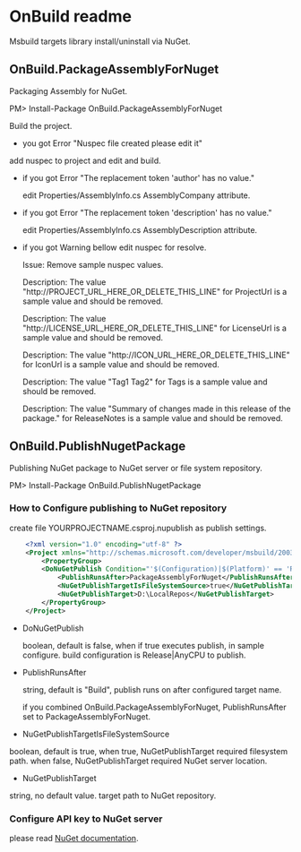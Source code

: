 # OnBuild readme

 Msbuild targets library install/uninstall via NuGet.

## OnBuild.PackageAssemblyForNuget

 Packaging Assembly for NuGet.

PM> Install-Package OnBuild.PackageAssemblyForNuget 

Build the project.

+ you got Error "Nuspec file created please edit it"

 add nuspec to project and edit and build.

+ if you got Error "The replacement token 'author' has no value."

  edit Properties/AssemblyInfo.cs AssemblyCompany attribute.

+ if you got Error "The replacement token 'description' has no value."

  edit Properties/AssemblyInfo.cs AssemblyDescription attribute.

+ if you got Warning bellow edit nuspec for resolve.

  Issue: Remove sample nuspec values.

  Description: The value "http://PROJECT_URL_HERE_OR_DELETE_THIS_LINE" for ProjectUrl is a sample value and should be removed.

  Description: The value "http://LICENSE_URL_HERE_OR_DELETE_THIS_LINE" for LicenseUrl is a sample value and should be removed.

  Description: The value "http://ICON_URL_HERE_OR_DELETE_THIS_LINE" for IconUrl is a sample value and should be removed.	

  Description: The value "Tag1 Tag2" for Tags is a sample value and should be removed.

  Description: The value "Summary of changes made in this release of the package." for ReleaseNotes is a sample value and should be removed.


## OnBuild.PublishNugetPackage

 Publishing NuGet package to NuGet server or file system repository.

PM> Install-Package OnBuild.PublishNugetPackage

### How to Configure publishing to NuGet repository

 create file YOURPROJECTNAME.csproj.nupublish as publish settings.

```xml
	<?xml version="1.0" encoding="utf-8" ?>
	<Project xmlns="http://schemas.microsoft.com/developer/msbuild/2003" >
		<PropertyGroup>
		<DoNuGetPublish Condition="'$(Configuration)|$(Platform)' == 'Release|AnyCPU'" >true</DoNuGetPublish>
			<PublishRunsAfter>PackageAssemblyForNuget</PublishRunsAfter>
			<NuGetPublishTargetIsFileSystemSource>true</NuGetPublishTargetIsFileSystemSource>
			<NuGetPublishTarget>D:\LocalRepos</NuGetPublishTarget>
		</PropertyGroup>
	</Project>
```

- DoNuGetPublish 

  boolean, default is false, when if true executes publish,
  in sample configure. build configuration is Release|AnyCPU to publish.

- PublishRunsAfter 

  string, default is "Build", publish runs on after configured target name.

  if you combined OnBuild.PackageAssemblyForNuget,
   PublishRunsAfter set to PackageAssemblyForNuget.

- NuGetPublishTargetIsFileSystemSource 

 boolean, default is true, 
 when true, NuGetPublishTarget required filesystem path.
 when false, NuGetPublishTarget required NuGet server location.

- NuGetPublishTarget 

 string, no default value.
 target path to NuGet repository.


### Configure API key to NuGet server

 please read [NuGet documentation](http://docs.nuget.org/docs/creating-packages/creating-and-publishing-a-package#api-key).

 

